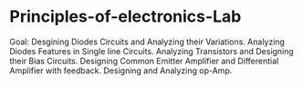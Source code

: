 # Principles-of-electronics-Lab

Goal: Desgining Diodes Circuits and Analyzing their Variations.
Analyzing Diodes Features in Single line Circuits.
Analyzing Transistors and Designing their Bias Circuits.
Designing Common Emitter Amplifier and Differential Amplifier with feedback.
Designing and Analyzing op-Amp.
